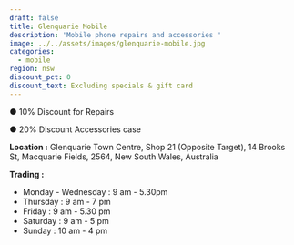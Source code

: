 ```yaml
---
draft: false
title: Glenquarie Mobile
description: 'Mobile phone repairs and accessories '
image: ../../assets/images/glenquarie-mobile.jpg
categories:
  - mobile
region: nsw
discount_pct: 0
discount_text: Excluding specials & gift card
---
```


● 10% Discount for Repairs

● 20% Discount Accessories case

**Location :** Glenquarie Town Centre, Shop 21 (Opposite Target), 14 Brooks St, Macquarie Fields, 2564, New South Wales, Australia

**Trading :**

- Monday - Wednesday : 9 am - 5.30pm
- Thursday : 9 am - 7 pm
- Friday : 9 am - 5.30 pm
- Saturday : 9 am - 5 pm
- Sunday : 10 am - 4 pm
